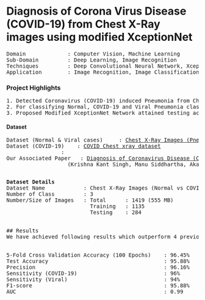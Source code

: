 # Diagnosis of Corona Virus Disease (COVID-19) from Chest X-Ray images using modified XceptionNet

<pre>
Domain             : Computer Vision, Machine Learning
Sub-Domain         : Deep Learning, Image Recognition
Techniques         : Deep Convolutional Neural Network, XceptionNet
Application        : Image Recognition, Image Classification, Medical Imaging
</pre>

### Project Highlights
<pre>
1. Detected Coronavirus (COVID-19) induced Pneumonia from Chest X-Ray images using Deep Convololutional Neural Network inspired from XceptionNet architecture with 1419 Posterior Anterior (PA) view images of Chest X-ray (COVID-19 : 132 images, Viral Pneumonia : 619 images, Normal/Healthy : 668 images).
2. For classifying Normal, COVID-19 and Viral Pneumonia classes architecture of pretrained network XceptioNet modified.
3. Proposed Modified XceptionNet Network attained testing accuracy of 95.80%, Precision of 96.16%, Sensitivity of 95.60%  and F1-score of 95.88%.
</pre>

#### Dataset
<pre>
Dataset (Normal & Viral cases)     : <a href=https://www.kaggle.com/paultimothymooney/chest-xray-pneumonia>Chest X-Ray Images (Pneumonia) Dataset (Kaggle)</a>
Dataset (COVID-19)    : <a href=https://github.com/ieee8023/covid-chestxray-dataset>COVID Chest xray dataset</a>
                 : 
Our Associated Paper   : <a href=https://www.romjist.ro/full-texts/paper657.pdf>Diagnosis of Coronavirus Disease (COVID-19) from Chest X-Ray images using modified XceptionNet</a>
                   (Krishna Kant Singh, Manu Siddhartha, Akansha Singh)
                   
</pre>

<pre>
<b>Dataset Details</b>
Dataset Name            : Chest X-Ray Images (Normal vs COVID-19 vs Viral)
Number of Class         : 3
Number/Size of Images   : Total      : 1419 (555 MB)
                          Training   : 1135 
                          Testing    : 284 
                         

## Results
We have achieved following results which outperform 4 previous state-of-the-art deep CNNs for detection of COVID-10 from CXR.


5-Fold Cross Validation Accuracy (100 Epochs)    : 96.45%
Test Accuracy                                    : 95.88%
Precision                                        : 96.16%
Sensitivity (COVID-19)                           : 96% 
Sensitivity (Viral)                              : 94% 
F1-score                                         : 95.88%
AUC                                              : 0.99
</pre>
